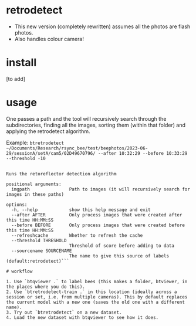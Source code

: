 # retrodetect
- This new version (completely rewritten) assumes all the photos are flash photos.
- Also handles colour camera!

# install
[to add]

# usage
One passes a path and the tool will recursively search through the subdirectories, finding all the images, sorting them (within that folder) and applying the retrodetect algorithm.

Example:
```btretrodetect ~/Documents/Research/rsync_bee/test/beephotos/2023-06-29/sessionA/setA/cam5/02D49670796/ --after 10:32:29 --before 10:33:29 --threshold -10```

```usage: btretrodetect [-h] [--after AFTER] [--before BEFORE] [--refreshcache] [--threshold THRESHOLD] [--sourcename SOURCENAME] imgpath

Runs the retoreflector detection algorithm

positional arguments:
  imgpath               Path to images (it will recursively search for images in these paths)

options:
  -h, --help            show this help message and exit
  --after AFTER         Only process images that were created after this time HH:MM:SS
  --before BEFORE       Only process images that were created before this time HH:MM:SS
  --refreshcache        Whether to refresh the cache
  --threshold THRESHOLD
                        Threshold of score before adding to data
  --sourcename SOURCENAME
                        The name to give this source of labels (default:retrodetect)```

# workflow

1. Use `btqviewer .` to label bees (this makes a folder, btviewer, in the places where you do this).
2. Use `btretrodetect-train .` in this location (ideally across a session or set, i.e. from multiple cameras). This by default replaces the current model with a new one (saves the old one with a different name).
3. Try out `btretrodetect` on a new dataset.
4. Load the new dataset with btqviewer to see how it does.
